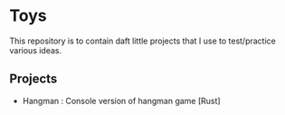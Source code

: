 # Toys

This repository is to contain daft little projects that I use to
test/practice various ideas.

## Projects

- Hangman : Console version of hangman game [Rust]

